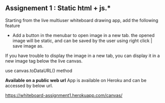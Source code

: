 ## Assignement 1 : Static html + js.* 

Starting from the live multiuser whiteboard drawing app, add the following feature

- Add a button in the menubar to open image in a new tab. the opened image will be static, and can be saved by the user using right click | save image as. 

If you have trouble to display the image in a new tab, you can display it in a new image tag below the live canvas.


use canvas.toDataURL() method

**Available on a public web url**
App is available on Heroku and can be accessed by below url.

https://whiteboard-assignment1.herokuapp.com/canvas/
